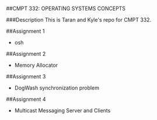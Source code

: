 ##CMPT 332: OPERATING SYSTEMS CONCEPTS

###Description
This is Taran and Kyle's repo for CMPT 332.

##Assignment 1
* osh

##Assignment 2
* Memory Allocator

##Assignment 3
* DogWash synchronization problem

##Assignment 4
* Multicast Messaging Server and Clients
